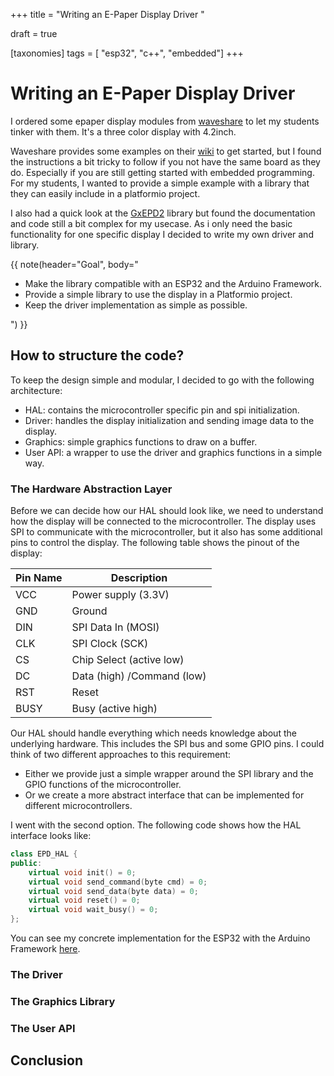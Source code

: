 +++
title = "Writing an E-Paper Display Driver "

draft = true

[taxonomies]
tags = [ "esp32", "c++", "embedded"]
+++


# Writing an E-Paper Display Driver

I ordered some epaper display modules from [waveshare](https://www.waveshare.com/4.2inch-e-Paper-Module-B.htm) to let my students tinker with them. It's a three color display with 4.2inch.

Waveshare provides some examples on their [wiki](https://www.waveshare.com/wiki/4.2inch_e-Paper_Module_(B)) to get started, but I found the instructions a bit tricky to follow if you not have the same board as they do. Especially if you are still getting started with embedded programming. For my students, I wanted to provide a simple example with a library that they can easily include in a platformio project.

I also had a quick look at the [GxEPD2](https://github.com/ZinggJM/GxEPD2) library but found the documentation and code still a bit complex for my usecase. As i only need the basic functionality for one specific display I decided to write my own driver and library.

{{ note(header="Goal", body="<ul>
<li>Make the library compatible with an ESP32 and the Arduino Framework.</li>
<li>Provide a simple library to use the display in a Platformio project.</li>
<li>Keep the driver implementation as simple as possible.</li>
</ul>") }}

## How to structure the code?

To keep the design simple and modular, I decided to go with the following architecture:

- HAL: contains the microcontroller specific pin and spi initialization.
- Driver: handles the display initialization and sending image data to the display.
- Graphics: simple graphics functions to draw on a buffer.
- User API: a wrapper to use the driver and graphics functions in a simple way.

### The Hardware Abstraction Layer

Before we can decide how our HAL should look like, we need to understand how the display will be connected to the microcontroller.
The display uses SPI to communicate with the microcontroller, but it also has some additional pins to control the display. The following table shows the pinout of the display:

| Pin Name | Description |
| -------- | ----------- |
| VCC      | Power supply (3.3V) |
| GND      | Ground |
| DIN      | SPI Data In (MOSI) |
| CLK      | SPI Clock (SCK) |
| CS       | Chip Select (active low) |
| DC       | Data (high) /Command (low) |
| RST      | Reset |
| BUSY     | Busy (active high) |

Our HAL should handle everything which needs knowledge about the underlying hardware. This includes the SPI bus and some GPIO pins.
I could think of two different approaches to this requirement:

- Either we provide just a simple wrapper around the SPI library and the GPIO functions of the microcontroller.
- Or we create a more abstract interface that can be implemented for different microcontrollers.

I went with the second option. The following code shows how the HAL interface looks like:

```cpp
class EPD_HAL {
public:
    virtual void init() = 0;
    virtual void send_command(byte cmd) = 0;
    virtual void send_data(byte data) = 0;
    virtual void reset() = 0;
    virtual void wait_busy() = 0;
};
```

You can see my concrete implementation for the ESP32 with the Arduino Framework [here](/github).

### The Driver


###  The Graphics Library


### The User API


## Conclusion
